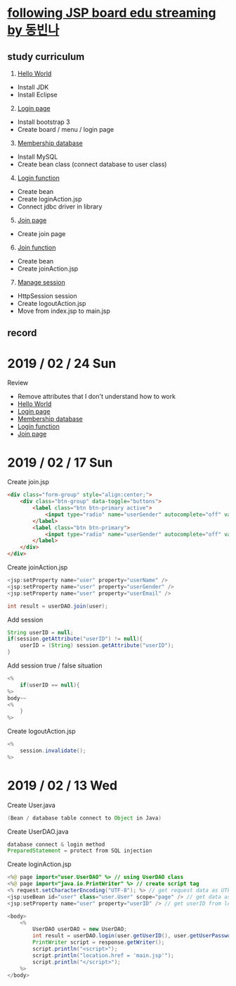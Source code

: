 # [following JSP board edu streaming by 동빈나](https://www.youtube.com/channel/UChflhu32f5EUHlY7_SetNWw)

## study curriculum
1. [Hello World](https://youtu.be/wEIBDHfoMBg)
 * Install JDK
 * Install Eclipse
2. [Login page](https://youtu.be/MtxFWczSFqU)
 * Install bootstrap 3
 * Create board / menu / login page
3. [Membership database](https://youtu.be/kN8xRG6UPZM)
 * Install MySQL
 * Create bean class (connect database to user class)
4. [Login function](https://youtu.be/RYo3OGlRoJw)
 * Create bean
 * Create loginAction.jsp
 * Connect jdbc driver in library
5. [Join page](https://youtu.be/-Kbhn2TJGn4)
 * Create join page
6. [Join function](https://youtu.be/v2mmPRLjJGw)
 * Create bean
 * Create joinAction.jsp
7. [Manage session](https://youtu.be/eJRB__ErXd4)
 * HttpSession session
 * Create logoutAction.jsp
 * Move from index.jsp to main.jsp

## record

# 2019 / 02 / 24 Sun
Review
* Remove attributes that I don't understand how to work
* [Hello World](https://youtu.be/wEIBDHfoMBg)
* [Login page](https://youtu.be/MtxFWczSFqU)
* [Membership database](https://youtu.be/kN8xRG6UPZM)
* [Login function](https://youtu.be/RYo3OGlRoJw)
* [Join page](https://youtu.be/-Kbhn2TJGn4)

# 2019 / 02 / 17 Sun
Create join.jsp
```html
<div class="form-group" style="align:center;">
    <div class="btn-group" data-toggle="buttons">
        <label class="btn btn-primary active">
            <input type="radio" name="userGender" autocomplete="off" value="남자" checked>남자
        </label>
        <label class="btn btn-primary">
            <input type="radio" name="userGender" autocomplete="off" value="여자" checked>여자
        </label>
    </div>
</div>
```

Create joinAction.jsp
```java
<jsp:setProperty name="user" property="userName" />
<jsp:setProperty name="user" property="userGender" />
<jsp:setProperty name="user" property="userEmail" />

int result = userDAO.join(user);
```

Add session
```java
String userID = null;
if(session.getAttribute("userID") != null){
    userID = (String) session.getAttribute("userID");
}
```

Add session true / false situation
```java
<%
    if(userID == null){ 
%>
body~~
<%
    }
%>
```

Create logoutAction.jsp
```java
<%
    session.invalidate();
%>
```

# 2019 / 02 / 13 Wed
Create User.java
```java
(Bean / database table connect to Object in Java)
```

Create UserDAO.java
```java
database connect & login method
PreparedStatement = protect from SQL injection
```

Create loginAction.jsp
```java
<%@ page import="user.UserDAO" %> // using UserDAO class
<%@ page import="java.io.PrintWriter" %> // create script tag
<% request.setCharacterEncoding("UTF-8"); %> // get request data as UTF-8 format
<jsp:useBean id="user" class="user.User" scope="page" /> // get data as User class format & only use in this page
<jsp:setProperty name="user" property="userID" /> // get userID from login page input value

<body>
    <%
        UserDAO userDAO = new UserDAO;
        int result = userDAO.login(user.getUserID(), user.getUserPassword());
        PrintWriter script = response.getWriter();
        script.println("<script>");
        script.println("location.href = 'main.jsp'");
        script.println("</script>");
    %>
</body>
```
